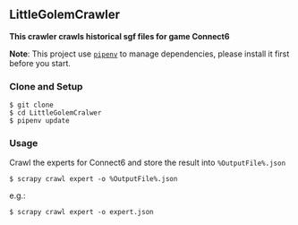## LittleGolemCrawler
**This crawler crawls historical sgf files for game Connect6**

**Note**: This project use [`pipenv`]("https://github.com/pypa/pipenv") to manage dependencies, 
please install it first before you start. 

### Clone and Setup 
```shell
$ git clone 
$ cd LittleGolemCralwer
$ pipenv update
```
### Usage
Crawl the experts for Connect6 and store the result into `%OutputFile%.json`
```
$ scrapy crawl expert -o %OutputFile%.json
```
e.g.:
```
$ scrapy crawl expert -o expert.json
```

